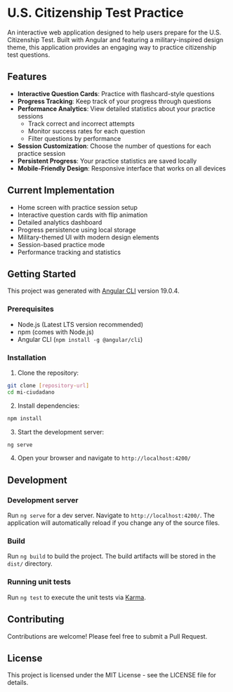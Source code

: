 # U.S. Citizenship Test Practice

An interactive web application designed to help users prepare for the U.S. Citizenship Test. Built with Angular and featuring a military-inspired design theme, this application provides an engaging way to practice citizenship test questions.

## Features

- **Interactive Question Cards**: Practice with flashcard-style questions
- **Progress Tracking**: Keep track of your progress through questions
- **Performance Analytics**: View detailed statistics about your practice sessions
  - Track correct and incorrect attempts
  - Monitor success rates for each question
  - Filter questions by performance
- **Session Customization**: Choose the number of questions for each practice session
- **Persistent Progress**: Your practice statistics are saved locally
- **Mobile-Friendly Design**: Responsive interface that works on all devices

## Current Implementation

- Home screen with practice session setup
- Interactive question cards with flip animation
- Detailed analytics dashboard
- Progress persistence using local storage
- Military-themed UI with modern design elements
- Session-based practice mode
- Performance tracking and statistics

## Getting Started

This project was generated with [Angular CLI](https://github.com/angular/angular-cli) version 19.0.4.

### Prerequisites

- Node.js (Latest LTS version recommended)
- npm (comes with Node.js)
- Angular CLI (`npm install -g @angular/cli`)

### Installation

1. Clone the repository:
```bash
git clone [repository-url]
cd mi-ciudadano
```

2. Install dependencies:
```bash
npm install
```

3. Start the development server:
```bash
ng serve
```

4. Open your browser and navigate to `http://localhost:4200/`

## Development

### Development server

Run `ng serve` for a dev server. Navigate to `http://localhost:4200/`. The application will automatically reload if you change any of the source files.

### Build

Run `ng build` to build the project. The build artifacts will be stored in the `dist/` directory.

### Running unit tests

Run `ng test` to execute the unit tests via [Karma](https://karma-runner.github.io).

## Contributing

Contributions are welcome! Please feel free to submit a Pull Request.

## License

This project is licensed under the MIT License - see the LICENSE file for details.
